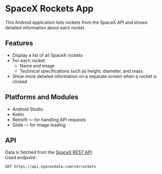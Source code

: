 # SpaceX Rockets App

This Android application lists rockets from the SpaceX API and shows detailed information about each rocket.

## Features

- Display a list of all SpaceX rockets  
- For each rocket:
  - Name and image
  - Technical specifications such as height, diameter, and mass  
- Show more detailed information on a separate screen when a rocket is clicked

## Platforms and Modules

- Android Studio
- Kotlin
- Retrofit — for handling API requests  
- Glide — for image loading  

## API

Data is fetched from the [SpaceX REST API](https://api.spacexdata.com).  
Used endpoint:

```bash
GET https://api.spacexdata.com/v4/rockets
